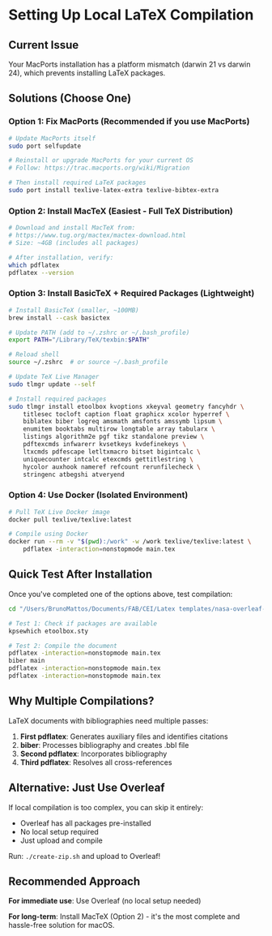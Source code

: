 # Setting Up Local LaTeX Compilation

## Current Issue
Your MacPorts installation has a platform mismatch (darwin 21 vs darwin 24), which prevents installing LaTeX packages.

## Solutions (Choose One)

### Option 1: Fix MacPorts (Recommended if you use MacPorts)
```bash
# Update MacPorts itself
sudo port selfupdate

# Reinstall or upgrade MacPorts for your current OS
# Follow: https://trac.macports.org/wiki/Migration

# Then install required LaTeX packages
sudo port install texlive-latex-extra texlive-bibtex-extra
```

### Option 2: Install MacTeX (Easiest - Full TeX Distribution)
```bash
# Download and install MacTeX from:
# https://www.tug.org/mactex/mactex-download.html
# Size: ~4GB (includes all packages)

# After installation, verify:
which pdflatex
pdflatex --version
```

### Option 3: Install BasicTeX + Required Packages (Lightweight)
```bash
# Install BasicTeX (smaller, ~100MB)
brew install --cask basictex

# Update PATH (add to ~/.zshrc or ~/.bash_profile)
export PATH="/Library/TeX/texbin:$PATH"

# Reload shell
source ~/.zshrc  # or source ~/.bash_profile

# Update TeX Live Manager
sudo tlmgr update --self

# Install required packages
sudo tlmgr install etoolbox kvoptions xkeyval geometry fancyhdr \
    titlesec tocloft caption float graphicx xcolor hyperref \
    biblatex biber logreq amsmath amsfonts amssymb lipsum \
    enumitem booktabs multirow longtable array tabularx \
    listings algorithm2e pgf tikz standalone preview \
    pdftexcmds infwarerr kvsetkeys kvdefinekeys \
    ltxcmds pdfescape letltxmacro bitset bigintcalc \
    uniquecounter intcalc etexcmds gettitlestring \
    hycolor auxhook nameref refcount rerunfilecheck \
    stringenc atbegshi atveryend
```

### Option 4: Use Docker (Isolated Environment)
```bash
# Pull TeX Live Docker image
docker pull texlive/texlive:latest

# Compile using Docker
docker run --rm -v "$(pwd):/work" -w /work texlive/texlive:latest \
    pdflatex -interaction=nonstopmode main.tex
```

## Quick Test After Installation

Once you've completed one of the options above, test compilation:

```bash
cd "/Users/BrunoMattos/Documents/FAB/CEI/Latex templates/nasa-overleaf-template"

# Test 1: Check if packages are available
kpsewhich etoolbox.sty

# Test 2: Compile the document
pdflatex -interaction=nonstopmode main.tex
biber main
pdflatex -interaction=nonstopmode main.tex
pdflatex -interaction=nonstopmode main.tex
```

## Why Multiple Compilations?

LaTeX documents with bibliographies need multiple passes:
1. **First pdflatex**: Generates auxiliary files and identifies citations
2. **biber**: Processes bibliography and creates .bbl file
3. **Second pdflatex**: Incorporates bibliography
4. **Third pdflatex**: Resolves all cross-references

## Alternative: Just Use Overleaf

If local compilation is too complex, you can skip it entirely:
- Overleaf has all packages pre-installed
- No local setup required
- Just upload and compile

Run: `./create-zip.sh` and upload to Overleaf!

## Recommended Approach

**For immediate use**: Use Overleaf (no local setup needed)

**For long-term**: Install MacTeX (Option 2) - it's the most complete and hassle-free solution for macOS.
